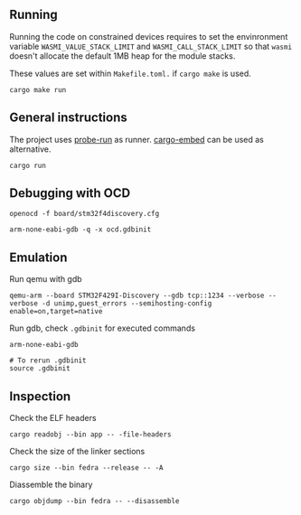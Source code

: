 ## Running

Running the code on constrained devices requires to set the envinronment variable `WASMI_VALUE_STACK_LIMIT` and `WASMI_CALL_STACK_LIMIT` so that `wasmi` doesn't allocate the default 1MB heap for the module stacks.

These values are set within `Makefile.toml.` if `cargo make` is used.

```
cargo make run
```

## General instructions

The project uses [probe-run](https://github.com/knurling-rs/probe-run) as runner. [cargo-embed](https://probe.rs/guide/1_tools/cargo-embed/) can be used as alternative.

```
cargo run
```

## Debugging with OCD

```
openocd -f board/stm32f4discovery.cfg
```

```
arm-none-eabi-gdb -q -x ocd.gdbinit
```

## Emulation

Run qemu with gdb

```
qemu-arm --board STM32F429I-Discovery --gdb tcp::1234 --verbose --verbose -d unimp,guest_errors --semihosting-config enable=on,target=native
```

Run gdb, check `.gdbinit` for executed commands

```
arm-none-eabi-gdb

# To rerun .gdbinit
source .gdbinit
```

## Inspection

Check the ELF headers

```
cargo readobj --bin app -- -file-headers
```

Check the size of the linker sections

```
cargo size --bin fedra --release -- -A
```

Diassemble the binary

```
cargo objdump --bin fedra -- --disassemble
```
